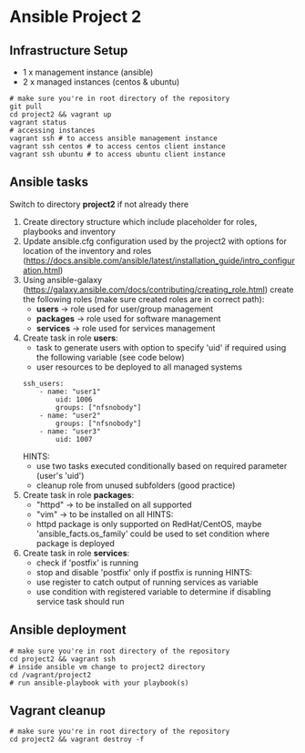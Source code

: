 Ansible Project 2
==================

Infrastructure Setup
--------------------
- 1 x management instance (ansible)
- 2 x managed instances (centos & ubuntu)

```shell
# make sure you're in root directory of the repository
git pull
cd project2 && vagrant up
vagrant status
# accessing instances
vagrant ssh # to access ansible management instance
vagrant ssh centos # to access centos client instance
vagrant ssh ubuntu # to access ubuntu client instance
```

Ansible tasks
--------------
Switch to directory **project2** if not already there
1. Create directory structure which include placeholder for roles, playbooks and inventory
2. Update ansible.cfg configuration used by the project2 with options for location of the inventory and roles (https://docs.ansible.com/ansible/latest/installation_guide/intro_configuration.html)
3. Using ansible-galaxy (https://galaxy.ansible.com/docs/contributing/creating_role.html) create the following roles (make sure created roles are in correct path):
	- **users** -> role used for user/group management
	- **packages** -> role used for software management
	- **services** -> role used for services management
4. Create task in role **users**:
	- task to generate users with option to specify 'uid' if required using the following variable (see code below)
	- user resources to be deployed to all managed  systems
	```shell
	ssh_users:
		- name: "user1"
			uid: 1006
			groups: ["nfsnobody"]
		- name: "user2"
			groups: ["nfsnobody"]
		- name: "user3"
			uid: 1007
	```
	HINTS:
	- use two tasks executed conditionally based on required parameter (user's 'uid')
	- cleanup role from unused subfolders (good practice)
5. Create task in role **packages**:
	- "httpd" -> to be installed on all supported
	- "vim" -> to be installed on all
	HINTS:
	- httpd package is only supported on RedHat/CentOS, maybe 'ansible_facts.os_family' could be used to set condition where package is deployed
6. Create task in role **services**:
	- check if 'postfix' is running
	- stop and disable 'postfix' only if postfix is running
	HINTS:
	- use register to catch output of running services as variable
	- use condition with registered variable to determine if disabling service task should run

Ansible deployment
------------------
```shell
# make sure you're in root directory of the repository
cd project2 && vagrant ssh
# inside ansible vm change to project2 directory
cd /vagrant/project2
# run ansible-playbook with your playbook(s)
```

Vagrant cleanup
----------------
```shell
# make sure you're in root directory of the repository
cd project2 && vagrant destroy -f
```
